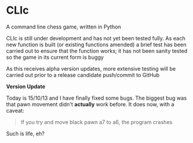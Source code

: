 CLIc
====

A command line chess game, written in Python

CLIc is still under development and has not yet been tested fully.
As each new function is built (or existing functions amended) a
brief test has been carried out to ensure that the function works;
it has not been sanity tested so the game in its current form is buggy

As this receives alpha version updates, more extensive testing will be
carried out prior to a release candidate push/commit to GitHub


**Version Update**

Today is 15/10/13 and I have finally fixed some bugs. The biggest bug was that
pawn movement didn't __actually__ work before. It does now, with a caveat:

>If you try and move black pawn a7 to a6, the program crashes

Such is life, eh?

